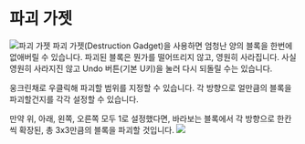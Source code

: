 # 파괴 가젯
![파괴 가젯](item:buildinggadgets:destructiontool)
파괴 가젯(Destruction Gadget)을 사용하면 엄청난 양의 블록을 한번에 없애버릴 수 있습니다. 파괴된 블록은 뭔가를 떨어뜨리지 않고, 영원히 사라집니다. 사실 영원히 사라지진 않고 Undo 버튼(기본 U키)을 눌러 다시 되돌릴 수는 있습니다.

웅크린채로 우클릭해 파괴할 범위를 지정할 수 있습니다. 각 방향으로 얼만큼의 블록을 파괴할건지를 각각 설정할 수 있습니다.

만약 위, 아래, 왼쪽, 오른쪽 모두 1로 설정했다면, 바라보는 블록에서 각 방향으로 한칸씩 확장된, 총 3x3만큼의 블록을 파괴할 것입니다.
![](3x3.png)